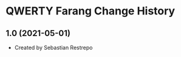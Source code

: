 QWERTY Farang Change History
====================

1.0 (2021-05-01)
----------------
* Created by Sebastian Restrepo
